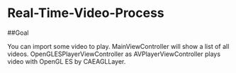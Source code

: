 # Real-Time-Video-Process

##Goal

You can import some video to play. MainViewController will show a list of all videos. OpenGLESPlayerViewController as AVPlayerViewController plays video with OpenGL ES by CAEAGLLayer.
